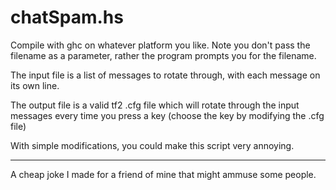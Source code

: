 chatSpam.hs
===========

Compile with ghc on whatever platform you like. Note you don't pass the 
filename as a parameter, rather the program prompts you for the filename.

The input file is a list of messages to rotate through, with each message
on its own line.

The output file is a valid tf2 .cfg file which will rotate through the
input messages every time you press a key 
(choose the key by modifying the .cfg file)

With simple modifications, you could make this script very annoying.

---

A cheap joke I made for a friend of mine that might ammuse some people.
